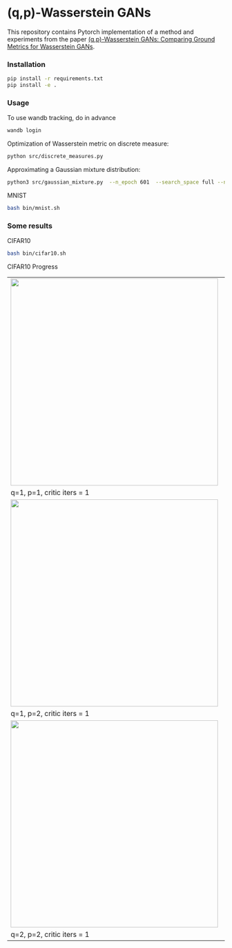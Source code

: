 # (q,p)-Wasserstein GANs

This repository contains Pytorch implementation of a method and experiments from the paper [(q,p)-Wasserstein GANs: Comparing Ground Metrics for Wasserstein GANs](https://arxiv.org/abs/1902.03642).

### Installation

```bash
pip install -r requirements.txt
pip install -e .
```

### Usage

To use wandb tracking, do in advance
```bash
wandb login
```

Optimization of Wasserstein metric on discrete measure:

```bash
python src/discrete_measures.py
```

Approximating a Gaussian mixture distribution:

```bash
python3 src/gaussian_mixture.py  --n_epoch 601  --search_space full --n_critic_iter 2 --reg_coef1 0.1 --reg_coef2 1 --batch_size 64
```

MNIST

```bash
bash bin/mnist.sh

```

### Some results

CIFAR10

```bash
bash bin/cifar10.sh
```

CIFAR10 Progress

<table style="width:100%; table-layout:fixed;">
  <tr>
    <td><img width="480px" src="figs/gif/cifar_1_1_1.gif"></td>
    <td><img width="480px" src="figs/gif/cifar_1_1_5.gif"></td>
  </tr>
  <tr>
    <td>q=1, p=1, critic iters = 1</td>
    <td>q=1, p=1, critic iters = 5</td>
  </tr>
    <tr>
    <td><img width="480px" src="figs/gif/cifar_1_2_1.gif"></td>
    <td><img width="480px" src="figs/gif/cifar_1_2_5.gif"></td>
  </tr>
  <tr>
    <td>q=1, p=2, critic iters = 1</td>
    <td>q=1, p=2, critic iters = 5</td>
  </tr>
    <tr>
    <td><img width="480px" src="figs/gif/cifar_2_2_1.gif"></td>
    <td><img width="480px" src="figs/gif/cifar_2_2_5.gif"></td>
  </tr>
  <tr>
    <td>q=2, p=2, critic iters = 1</td>
    <td>q=2, p=2, critic iters = 5</td>
  </tr>

</table>
